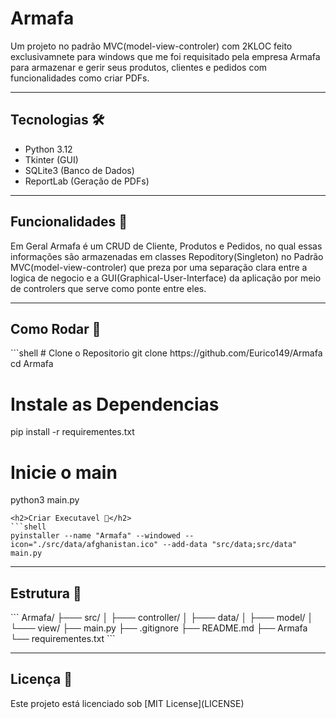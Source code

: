 <h1>Armafa</h1>

<p>Um projeto no padrão MVC(model-view-controler) com 2KLOC feito exclusivamnete para windows que me foi requisitado pela empresa Armafa 
para armazenar e gerir seus produtos, clientes e pedidos com funcionalidades como criar PDFs.</p>
<hr>

<h2>Tecnologias 🛠</h2>
<ul>
    <li>Python 3.12</li>
    <li>Tkinter (GUI)</li>
    <li>SQLite3 (Banco de Dados)</li>
    <li>ReportLab (Geração de PDFs)</li>
</ul>
<hr>

<h2>Funcionalidades 📌</h2>
<p>Em Geral Armafa é um CRUD de Cliente, Produtos e Pedidos, no qual essas informações são armazenadas
em classes Repoditory(Singleton) no Padrão MVC(model-view-controler) que preza por uma separação clara entre
a logica de negocio e a GUI(Graphical-User-Interface) da aplicação por meio de controlers que serve como ponte 
entre eles.</p>
<hr>

<h2>Como Rodar 🚀 </h2>
```shell
# Clone o Repositorio
git clone https://github.com/Eurico149/Armafa
cd Armafa

# Instale as Dependencias
pip install -r requirementes.txt

# Inicie o main
python3 main.py
```
<h2>Criar Executavel 🔧</h2>
```shell
pyinstaller --name "Armafa" --windowed --icon="./src/data/afghanistan.ico" --add-data "src/data;src/data" main.py
```
<hr>

<h2>Estrutura 📁</h2>
```
Armafa/
├─── src/
│   ├─── controller/
│   ├─── data/
│   ├─── model/
│   └─── view/
├── main.py
├── .gitignore
├── README.md
├── Armafa
└── requirementes.txt
```
<hr>

<h2>Licença 📝</h2>
Este projeto está licenciado sob [MIT License](LICENSE)
